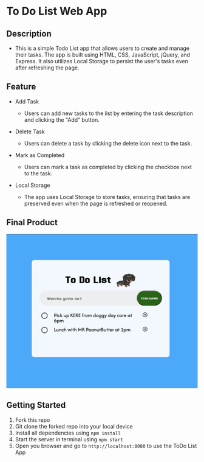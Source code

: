 # To Do List Web App

## Description
- This is a simple Todo List app that allows users to create and manage their tasks. The app is built using HTML, CSS, JavaScript, jQuery, and Express. It also utilizes Local Storage to persist the user's tasks even after refreshing the page.

## Feature
- Add Task
  - Users can add new tasks to the list by entering the task description and clicking the "Add" button.

- Delete Task
  - Users can delete a task by clicking the delete icon next to the task.

- Mark as Completed
  - Users can mark a task as completed by clicking the checkbox next to the task.

- Local Storage
  - The app uses Local Storage to store tasks, ensuring that tasks are preserved even when the page is refreshed or reopened.

## Final Product
!["screenshot"](./public/images/todoListApp.png)
## Getting Started

1. Fork this repo
2. Git clone the forked repo into your local device
3. Install all dependencies using ```npm install```
4. Start the server in terminal using ```npm start```
5. Open you browser and go to `http://localhost:8080` to use the ToDo List App